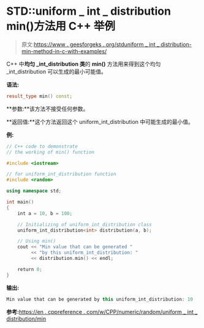# STD::uniform _ int _ distribution min()方法用 C++ 举例

> 原文:[https://www . geesforgeks . org/stduniform _ int _ distribution-min-method-in-c-with-examples/](https://www.geeksforgeeks.org/stduniform_int_distribution-min-method-in-c-with-examples/)

C++ 中**均匀 _int_distribution 类**的 **min()** 方法用来得到这个均匀 _int_distribution 可以生成的最小可能值。

**语法:**

```cpp
result_type min() const;

```

**参数:**该方法不接受任何参数。

**返回值:**这个方法返回这个 uniform_int_distribution 中可能生成的最小值。

**例:**

```cpp
// C++ code to demonstrate
// the working of min() function

#include <iostream>

// for uniform_int_distribution function
#include <random>

using namespace std;

int main()
{
    int a = 10, b = 100;

    // Initializing of uniform_int_distribution class
    uniform_int_distribution<int> distribution(a, b);

    // Using min()
    cout << "Min value that can be generated "
         << "by this uniform_int_distribution: "
         << distribution.min() << endl;

    return 0;
}
```

**输出:**

```cpp
Min value that can be generated by this uniform_int_distribution: 10

```

**参考:**[https://en . cppreference . com/w/CPP/numeric/random/uniform _ int _ distribution/min](https://en.cppreference.com/w/cpp/numeric/random/uniform_int_distribution/min)